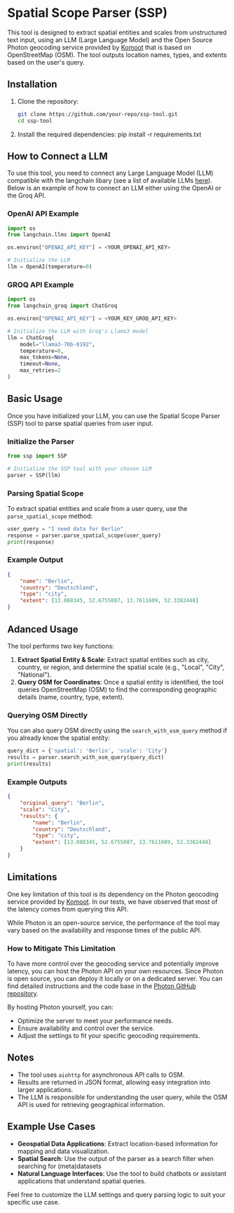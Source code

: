 # Spatial Scope Parser (SSP) 

This tool is designed to extract spatial entities and scales from unstructured text input, using an LLM (Large Language Model) and the Open Source Photon geocoding service provided by [Komoot](https://photon.komoot.io/) that is based on OpenStreetMap (OSM). The tool outputs location names, types, and extents based on the user's query.

## Installation

1. Clone the repository:
   ```bash
   git clone https://github.com/your-repo/ssp-tool.git
   cd ssp-tool
2. Install the required dependencies:
   pip install -r requirements.txt

## How to Connect a LLM

To use this tool, you need to connect any Large Language Model (LLM) compatible with the langchain libary (see a list of available LLMs [here](https://python.langchain.com/v0.2/docs/integrations/chat/)). Below is an example of how to connect an LLM either using the OpenAI or the Groq API.

### OpenAI API Example
```python
import os
from langchain.llms import OpenAI

os.environ["OPENAI_API_KEY"] = <YOUR_OPENAI_API_KEY>

# Initialize the LLM
llm = OpenAI(temperature=0)
```

### GROQ API Example
```python
import os 
from langchain_groq import ChatGroq

os.environ["OPENAI_API_KEY"] = <YOUR_KEY_GROQ_API_KEY>

# Initialize the LLM with Groq's Llama3 model
llm = ChatGroq(
    model="llama3-70b-8192",
    temperature=0,
    max_tokens=None,
    timeout=None,
    max_retries=2
)
```

## Basic Usage

Once you have initialized your LLM, you can use the Spatial Scope Parser (SSP) tool to parse spatial queries from user input.

### Initialize the Parser

```python
from ssp import SSP

# Initialize the SSP tool with your chosen LLM
parser = SSP(llm)
```
### Parsing Spatial Scope
To extract spatial entities and scale from a user query, use the `parse_spatial_scope` method:

```python
user_query = "I need data for Berlin"
response = parser.parse_spatial_scope(user_query)
print(response)
```

### Example Output

```json
{
    "name": "Berlin",
    "country": "Deutschland",
    "type": "city",
    "extent": [13.088345, 52.6755087, 13.7611609, 52.3382448]
}
```

## Adanced Usage
The tool performs two key functions:

1. **Extract Spatial Entity & Scale**: Extract spatial entities such as city, country, or region, and determine the spatial scale (e.g., "Local", "City", "National").
2. **Query OSM for Coordinates**: Once a spatial entity is identified, the tool queries OpenStreetMap (OSM) to find the corresponding geographic details (name, country, type, extent).

### Querying OSM Directly

You can also query OSM directly using the `search_with_osm_query` method if you already know the spatial entity:

```python
query_dict = {'spatial': 'Berlin', 'scale': 'City'}
results = parser.search_with_osm_query(query_dict)
print(results)
```

### Example Outputs

```json
{
    "original_query": "Berlin",
    "scale": "City",
    "results": {
        "name": "Berlin",
        "country": "Deutschland",
        "type": "city",
        "extent": [13.088345, 52.6755087, 13.7611609, 52.3382448]
    }
}
```
## Limitations

One key limitation of this tool is its dependency on the Photon geocoding service provided by [Komoot](https://photon.komoot.io). In our tests, we have observed that most of the latency comes from querying this API. 

While Photon is an open-source service, the performance of the tool may vary based on the availability and response times of the public API. 

### How to Mitigate This Limitation

To have more control over the geocoding service and potentially improve latency, you can host the Photon API on your own resources. Since Photon is open source, you can deploy it locally or on a dedicated server. You can find detailed instructions and the code base in the [Photon GitHub repository](https://github.com/komoot/photon).

By hosting Photon yourself, you can:
- Optimize the server to meet your performance needs.
- Ensure availability and control over the service.
- Adjust the settings to fit your specific geocoding requirements.

## Notes
- The tool uses `aiohttp` for asynchronous API calls to OSM.
- Results are returned in JSON format, allowing easy integration into larger applications.
- The LLM is responsible for understanding the user query, while the OSM API is used for retrieving geographical information.

## Example Use Cases
- **Geospatial Data Applications**: Extract location-based information for mapping and data visualization.
- **Spatial Search**: Use the output of the parser as a search filter when searching for (meta)datasets
- **Natural Language Interfaces**: Use the tool to build chatbots or assistant applications that understand spatial queries.

Feel free to customize the LLM settings and query parsing logic to suit your specific use case.
